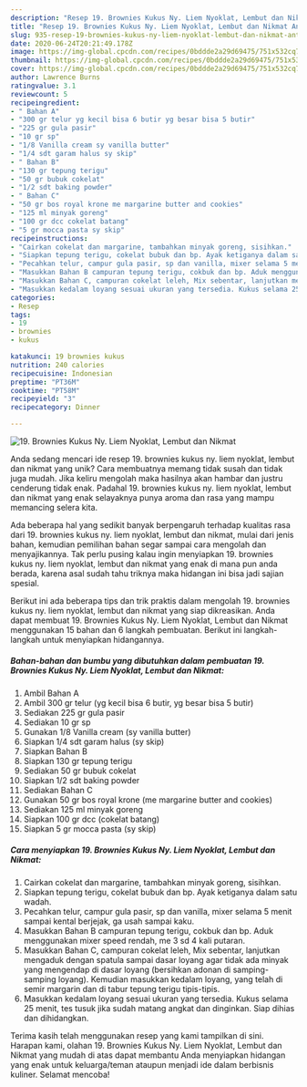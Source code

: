 ```yaml
---
description: "Resep 19. Brownies Kukus Ny. Liem Nyoklat, Lembut dan Nikmat Anti Gagal"
title: "Resep 19. Brownies Kukus Ny. Liem Nyoklat, Lembut dan Nikmat Anti Gagal"
slug: 935-resep-19-brownies-kukus-ny-liem-nyoklat-lembut-dan-nikmat-anti-gagal
date: 2020-06-24T20:21:49.178Z
image: https://img-global.cpcdn.com/recipes/0bddde2a29d69475/751x532cq70/19-brownies-kukus-ny-liem-nyoklat-lembut-dan-nikmat-foto-resep-utama.jpg
thumbnail: https://img-global.cpcdn.com/recipes/0bddde2a29d69475/751x532cq70/19-brownies-kukus-ny-liem-nyoklat-lembut-dan-nikmat-foto-resep-utama.jpg
cover: https://img-global.cpcdn.com/recipes/0bddde2a29d69475/751x532cq70/19-brownies-kukus-ny-liem-nyoklat-lembut-dan-nikmat-foto-resep-utama.jpg
author: Lawrence Burns
ratingvalue: 3.1
reviewcount: 5
recipeingredient:
- " Bahan A"
- "300 gr telur yg kecil bisa 6 butir yg besar bisa 5 butir"
- "225 gr gula pasir"
- "10 gr sp"
- "1/8 Vanilla cream sy vanilla butter"
- "1/4 sdt garam halus sy skip"
- " Bahan B"
- "130 gr tepung terigu"
- "50 gr bubuk cokelat"
- "1/2 sdt baking powder"
- " Bahan C"
- "50 gr bos royal krone me margarine butter and cookies"
- "125 ml minyak goreng"
- "100 gr dcc cokelat batang"
- "5 gr mocca pasta sy skip"
recipeinstructions:
- "Cairkan cokelat dan margarine, tambahkan minyak goreng, sisihkan."
- "Siapkan tepung terigu, cokelat bubuk dan bp. Ayak ketiganya dalam satu wadah."
- "Pecahkan telur, campur gula pasir, sp dan vanilla, mixer selama 5 menit sampai kental berjejak, ga usah sampai kaku."
- "Masukkan Bahan B campuran tepung terigu, cokbuk dan bp. Aduk menggunakan mixer speed rendah, me 3 sd 4 kali putaran."
- "Masukkan Bahan C, campuran cokelat leleh, Mix sebentar, lanjutkan mengaduk dengan spatula sampai dasar loyang agar tidak ada minyak yang mengendap di dasar loyang (bersihkan adonan di samping-samping loyang). Kemudian masukkan kedalam loyang, yang telah di semir margarin dan di tabur tepung terigu tipis-tipis."
- "Masukkan kedalam loyang sesuai ukuran yang tersedia. Kukus selama 25 menit, tes tusuk jika sudah matang angkat dan dinginkan. Siap dihias dan dihidangkan."
categories:
- Resep
tags:
- 19
- brownies
- kukus

katakunci: 19 brownies kukus 
nutrition: 240 calories
recipecuisine: Indonesian
preptime: "PT36M"
cooktime: "PT58M"
recipeyield: "3"
recipecategory: Dinner

---
```



![19. Brownies Kukus Ny. Liem Nyoklat, Lembut dan Nikmat](https://img-global.cpcdn.com/recipes/0bddde2a29d69475/751x532cq70/19-brownies-kukus-ny-liem-nyoklat-lembut-dan-nikmat-foto-resep-utama.jpg)

Anda sedang mencari ide resep 19. brownies kukus ny. liem nyoklat, lembut dan nikmat yang unik? Cara membuatnya memang tidak susah dan tidak juga mudah. Jika keliru mengolah maka hasilnya akan hambar dan justru cenderung tidak enak. Padahal 19. brownies kukus ny. liem nyoklat, lembut dan nikmat yang enak selayaknya punya aroma dan rasa yang mampu memancing selera kita.



Ada beberapa hal yang sedikit banyak berpengaruh terhadap kualitas rasa dari 19. brownies kukus ny. liem nyoklat, lembut dan nikmat, mulai dari jenis bahan, kemudian pemilihan bahan segar sampai cara mengolah dan menyajikannya. Tak perlu pusing kalau ingin menyiapkan 19. brownies kukus ny. liem nyoklat, lembut dan nikmat yang enak di mana pun anda berada, karena asal sudah tahu triknya maka hidangan ini bisa jadi sajian spesial.


Berikut ini ada beberapa tips dan trik praktis dalam mengolah 19. brownies kukus ny. liem nyoklat, lembut dan nikmat yang siap dikreasikan. Anda dapat membuat 19. Brownies Kukus Ny. Liem Nyoklat, Lembut dan Nikmat menggunakan 15 bahan dan 6 langkah pembuatan. Berikut ini langkah-langkah untuk menyiapkan hidangannya.

<!--inarticleads1-->

##### Bahan-bahan dan bumbu yang dibutuhkan dalam pembuatan 19. Brownies Kukus Ny. Liem Nyoklat, Lembut dan Nikmat:

1. Ambil  Bahan A
1. Ambil 300 gr telur (yg kecil bisa 6 butir, yg besar bisa 5 butir)
1. Sediakan 225 gr gula pasir
1. Sediakan 10 gr sp
1. Gunakan 1/8 Vanilla cream (sy vanilla butter)
1. Siapkan 1/4 sdt garam halus (sy skip)
1. Siapkan  Bahan B
1. Siapkan 130 gr tepung terigu
1. Sediakan 50 gr bubuk cokelat
1. Siapkan 1/2 sdt baking powder
1. Sediakan  Bahan C
1. Gunakan 50 gr bos royal krone (me margarine butter and cookies)
1. Sediakan 125 ml minyak goreng
1. Siapkan 100 gr dcc (cokelat batang)
1. Siapkan 5 gr mocca pasta (sy skip)




<!--inarticleads2-->

##### Cara menyiapkan 19. Brownies Kukus Ny. Liem Nyoklat, Lembut dan Nikmat:

1. Cairkan cokelat dan margarine, tambahkan minyak goreng, sisihkan.
1. Siapkan tepung terigu, cokelat bubuk dan bp. Ayak ketiganya dalam satu wadah.
1. Pecahkan telur, campur gula pasir, sp dan vanilla, mixer selama 5 menit sampai kental berjejak, ga usah sampai kaku.
1. Masukkan Bahan B campuran tepung terigu, cokbuk dan bp. Aduk menggunakan mixer speed rendah, me 3 sd 4 kali putaran.
1. Masukkan Bahan C, campuran cokelat leleh, Mix sebentar, lanjutkan mengaduk dengan spatula sampai dasar loyang agar tidak ada minyak yang mengendap di dasar loyang (bersihkan adonan di samping-samping loyang). Kemudian masukkan kedalam loyang, yang telah di semir margarin dan di tabur tepung terigu tipis-tipis.
1. Masukkan kedalam loyang sesuai ukuran yang tersedia. Kukus selama 25 menit, tes tusuk jika sudah matang angkat dan dinginkan. Siap dihias dan dihidangkan.




Terima kasih telah menggunakan resep yang kami tampilkan di sini. Harapan kami, olahan 19. Brownies Kukus Ny. Liem Nyoklat, Lembut dan Nikmat yang mudah di atas dapat membantu Anda menyiapkan hidangan yang enak untuk keluarga/teman ataupun menjadi ide dalam berbisnis kuliner. Selamat mencoba!
